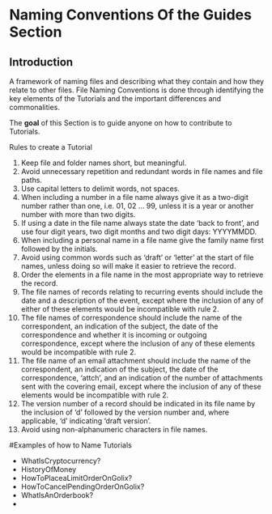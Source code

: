 # Naming Conventions Of the Guides Section

## Introduction

A framework of naming files  and describing what they contain and how they relate to other files. File Naming Conventions is done through identifying the key elements of the Tutorials  and the important differences and commonalities.

The **goal** of this Section is to guide anyone on how to contribute to Tutorials.

Rules to create a Tutorial 
 
1. Keep file and folder names short, but meaningful.
2. Avoid unnecessary repetition and redundant words in file names and file paths.
3. Use capital letters to delimit words, not spaces.
4. When including a number in a file name always give it as a two-digit number rather than one, i.e. 01, 02 … 99, unless it is a year or another number with more than two digits.
5. If using a date in the file name always state the date ‘back to front’, and use four digit years, two digit months and two digit days: YYYYMMDD.
6. When including a personal name in a file name give the family name first followed by the initials.
7. Avoid using common words such as ‘draft’ or ‘letter’ at the start of file names, unless doing so will make it easier to retrieve the record.
8. Order the elements in a file name in the most appropriate way to retrieve the record.
9. The file names of records relating to recurring events should include the date and a description of the event, except where the inclusion of any of either of these elements would be incompatible with rule 2.
10. The file names of correspondence should include the name of the correspondent, an indication of the subject, the date of the correspondence and whether it is incoming or outgoing correspondence, except where the inclusion of any of these elements would be incompatible with rule 2.
11. The file name of an email attachment should include the name of the correspondent, an indication of the subject, the date of the correspondence, ‘attch’, and an indication of the number of attachments sent with the covering email, except where the inclusion of any of these elements would be incompatible with rule 2.
12. The version number of a record should be indicated in its file name by the inclusion of ‘d’ followed by the version number and, where applicable, ‘d’ indicating ‘draft version’.
13. Avoid using non-alphanumeric characters in file names.

#Examples of how to Name Tutorials

- WhatIsCryptocurrency?
- HistoryOfMoney
- HowToPlaceaLimitOrderOnGolix?
- HowToCancelPendingOrderOnGolix?
- WhatIsAnOrderbook?
-
 








